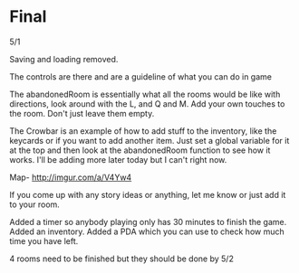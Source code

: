 # Final
5/1

Saving and loading removed. 

The controls are there and are a guideline of what you can do in game


The abandonedRoom is essentially what all the rooms would be like with directions, look around with the L, and Q and M.
Add your own touches to the room. Don't just leave them empty.


The Crowbar is an example of how to add stuff to the inventory, like the keycards or if you want to add another item.
Just set a global variable for it at the top and then look at the abandonedRoom function to see how it works.
I'll be adding more later today but I can't right now.

Map- http://imgur.com/a/V4Yw4


If you come up with any story ideas or anything, let me know or just add it to your room.

Added a timer so anybody playing only has 30 minutes to finish the game.
Added an inventory.
Added a PDA which you can use to check how much time you have left.

4 rooms need to be finished but they should be done by 5/2 

